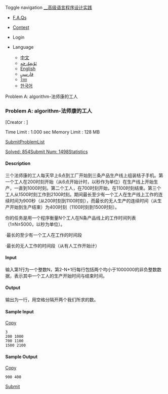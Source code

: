 Toggle navigation [__高级语言程序设计实践](./)

  * [ F.A.Qs](faqs.php)
  * [ Contest](contest.php)

  * Login

  * Language
    * [中文](setlang.php?lang=cn)
    * [ئۇيغۇرچە](setlang.php?lang=ug)
    * [English](setlang.php?lang=en)
    * [فارسی](setlang.php?lang=fa)
    * [ไทย](setlang.php?lang=th)
    * [한국어](setlang.php?lang=ko)

Problem A: algorithm-法师康的工人

### Problem A: algorithm-法师康的工人

[Creator : ]

Time Limit : 1.000 sec  Memory Limit : 128 MB  
  
[Submit](submitpage.php?cid=1284&pid=0&langmask=2031540)[ProblemList](contest.php?cid=1284)

[Solved: 854](status.php?problem_id=1056&jresult=4)[Submit Num:
1498](status.php?problem_id=1056)[Statistics](problemstatus.php?id=1056)

####  Description

三个法师康的工人每天早上6点到工厂开始到三条产品生产线上组装桔子手机。第一个工人在200时刻开始（从6点开始计时，以秒作为单位）在生产线上开始生产，一直到1000时刻。第二个工人，在700时刻开始，在1100时刻结束。第三个工人从1500时刻工作到2100时刻。期间最长至少有一个工人在生产线上工作的连续时间为900秒（从200时刻到1100时刻），而最长的无人生产的连续时间（从生产开始到生产结束）为400时刻（1100时刻到1500时刻）。  

你的任务是用一个程序衡量N个工人在N条产品线上的工作时间列表（1≤N≤5000，以秒为单位）。  

·最长的至少有一个工人在工作的时间段  

·最长的无人工作的时间段（从有人工作开始计）  

####  Input

输入第1行为一个整数N，第2-N+1行每行包括两个均小于1000000的非负整数数据，表示其中一个工人的生产开始时间与结束时间。

####  Output

输出为一行，用空格分隔开两个我们所求的数。

####  Sample Input
[Copy](javascript:CopyToClipboard\($\('#sampleinput'\).text\(\)\))

    
    
    3
    200 1000
    700 1100
    1500 2100

####  Sample Output
[Copy](javascript:CopyToClipboard\($\('#sampleoutput'\).text\(\)\))

    
    
    900 400

[Submit](submitpage.php?cid=1284&pid=0&langmask=2031540)

